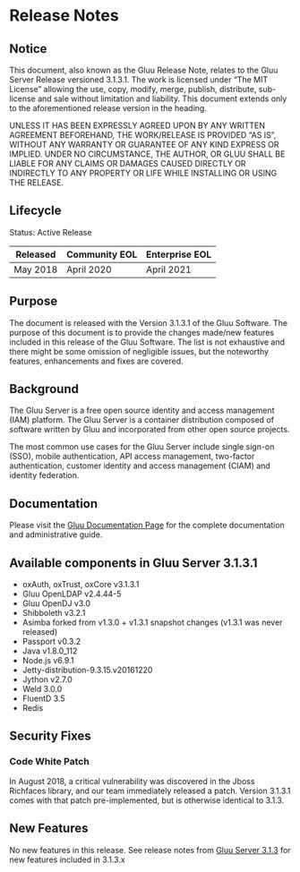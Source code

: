 # Release Notes

## Notice

This document, also known as the Gluu Release Note, 
relates to the Gluu Server Release versioned 3.1.3.1. The work is licensed under “The MIT License” 
allowing the use, copy, modify, merge, publish, distribute, sub-license and sale without 
limitation and liability. This document extends only to the aforementioned release version 
in the heading.

UNLESS IT HAS BEEN EXPRESSLY AGREED UPON BY ANY WRITTEN AGREEMENT BEFOREHAND, 
THE WORK/RELEASE IS PROVIDED “AS IS”, WITHOUT ANY WARRANTY OR GUARANTEE OF ANY KIND 
EXPRESS OR IMPLIED. UNDER NO CIRCUMSTANCE, THE AUTHOR, OR GLUU SHALL BE LIABLE FOR ANY 
CLAIMS OR DAMAGES CAUSED DIRECTLY OR INDIRECTLY TO ANY PROPERTY OR LIFE WHILE INSTALLING 
OR USING THE RELEASE.

## Lifecycle

Status: Active Release

| Released | Community EOL | Enterprise EOL |
| --- | --- | --- |
| May 2018 | April 2020 | April 2021 |

## Purpose

The document is released with the Version 3.1.3.1 of the Gluu Software. The purpose of this document is to provide the changes made/new features included in this release of the Gluu Software. The list is not exhaustive and there might be some omission of negligible issues, but the noteworthy features, enhancements and fixes are covered. 

## Background

The Gluu Server is a free open source identity and access management (IAM) platform. The Gluu Server is a container distribution composed of software written by Gluu and incorporated from other open source projects. 

The most common use cases for the Gluu Server include single sign-on (SSO), mobile authentication, API access management, two-factor authentication, customer identity and access management (CIAM) and identity federation.

## Documentation

Please visit the [Gluu Documentation Page](http://www.gluu.org/docs/ce) for the complete 
documentation and administrative guide. 

## Available components in Gluu Server 3.1.3.1
- oxAuth, oxTrust, oxCore v3.1.3.1
- Gluu OpenLDAP v2.4.44-5
- Gluu OpenDJ v3.0
- Shibboleth v3.2.1
- Asimba forked from v1.3.0 + v1.3.1 snapshot changes (v1.3.1 was never released)
- Passport v0.3.2
- Java v1.8.0_112
- Node.js v6.9.1
- Jetty-distribution-9.3.15.v20161220
- Jython v2.7.0
- Weld 3.0.0
- FluentD 3.5
- Redis

## Security Fixes

### Code White Patch
In August 2018, a critical vulnerability was discovered in the Jboss Richfaces library, and our team immediately released a patch. Version 3.1.3.1 comes with that patch pre-implemented, but is otherwise identical to 3.1.3.

## New Features

No new features in this release. See release notes from [Gluu Server 3.1.3](https://gluu.org/docs/ce/3.1.3/release-notes/) for new features included in 3.1.3.x
